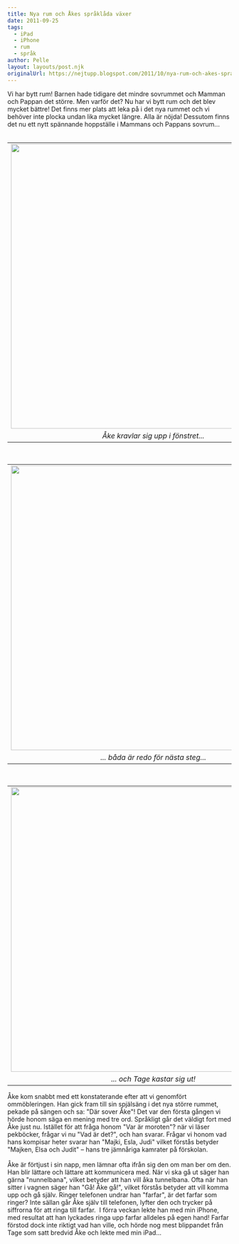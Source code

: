 ```yaml
---
title: Nya rum och Åkes språklåda växer
date: 2011-09-25
tags: 
  - iPad
  - iPhone
  - rum
  - språk	
author: Pelle
layout: layouts/post.njk
originalUrl: https://nejtupp.blogspot.com/2011/10/nya-rum-och-akes-spraklada-vaxer.html
---
```


<div class="separator" style="clear: both; text-align: left;">Vi har bytt rum! Barnen hade tidigare det mindre sovrummet och Mamman och Pappan det större. Men varför det? Nu har vi bytt rum och det blev mycket bättre! Det finns mer plats att leka på i det nya rummet och vi behöver inte plocka undan lika mycket längre. Alla är nöjda! Dessutom finns det nu ett nytt spännande hoppställe i Mammans och Pappans sovrum...</div><div class="separator" style="clear: both; text-align: left;"><br></div><table align="center" cellpadding="0" cellspacing="0" class="tr-caption-container" style="margin-left: auto; margin-right: auto; text-align: center;"><tbody><tr><td style="text-align: center;"><img src="../../../../img/Hemmakring-_MG_9056.jpg" width="640"></td></tr><tr><td class="tr-caption" style="text-align: center;"><i>Åke kravlar sig upp i fönstret...</i></td></tr></tbody></table><br><table align="center" cellpadding="0" cellspacing="0" class="tr-caption-container" style="margin-left: auto; margin-right: auto; text-align: center;"><tbody><tr><td style="text-align: center;"><img src="../../../../img/Hemmakring-_MG_9075.jpg" width="640"></td></tr><tr><td class="tr-caption" style="text-align: center;"><i>... båda är redo för nästa steg...</i></td></tr></tbody></table><div class="separator" style="clear: both; text-align: center;"><br></div><table align="center" cellpadding="0" cellspacing="0" class="tr-caption-container" style="margin-left: auto; margin-right: auto; text-align: center;"><tbody><tr><td style="text-align: center;"><img src="../../../../img/Hemmakring-_MG_9060.jpg" width="640"></td></tr><tr><td class="tr-caption" style="text-align: center;"><i>... och Tage kastar sig ut!</i></td></tr></tbody></table>Åke kom snabbt med ett konstaterande efter att vi genomfört ommöbleringen. Han gick fram till sin spjälsäng i det nya större rummet, pekade på sängen och sa: "Där sover Åke"! Det var den första gången vi hörde honom säga en mening med tre ord. Språkligt går det väldigt fort med Åke just nu. Istället för att fråga honom "Var är moroten"? när vi läser pekböcker, frågar vi nu "Vad är det?", och han svarar. Frågar vi honom vad hans kompisar heter svarar han "Majki, Esla, Judi" vilket förstås betyder "Majken, Elsa och Judit" – hans tre jämnåriga kamrater på förskolan.<br><br>Åke är förtjust i sin napp, men lämnar ofta ifrån sig den om man ber om den. Han blir lättare och lättare att kommunicera med. När vi ska gå ut säger han gärna "nunnelbana", vilket betyder att han vill åka tunnelbana. Ofta när han sitter i vagnen säger han "Gå! Åke gå!", vilket förstås betyder att vill komma upp och gå själv. Ringer telefonen undrar han "farfar", är det farfar som ringer? Inte sällan går Åke själv till telefonen, lyfter den och trycker på siffrorna för att ringa till farfar.  I förra veckan lekte han med min iPhone, med resultat att han lyckades ringa upp farfar alldeles på egen hand! Farfar förstod dock inte riktigt vad han ville, och hörde nog mest blippandet från Tage som satt bredvid Åke och lekte med min iPad...
